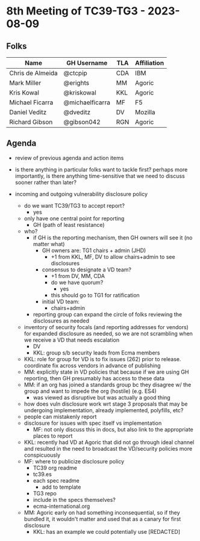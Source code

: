 # 8th Meeting of TC39-TG3 - 2023-08-09

## Folks

| Name             | GH Username     | TLA | Affiliation |
| ---------------- | --------------- | --- | ----------- |
| Chris de Almeida | @ctcpip         | CDA | IBM         |
| Mark Miller      | @erights        | MM  | Agoric      |
| Kris Kowal       | @kriskowal      | KKL | Agoric      |
| Michael Ficarra  | @michaelficarra | MF  | F5          |
| Daniel Veditz    | @dveditz        | DV  | Mozilla     |
| Richard Gibson   | @gibson042      | RGN | Agoric      |

## Agenda

- review of previous agenda and action items

- is there anything in particular folks want to tackle first? perhaps more importantly, is there anything time-sensitive that we need to discuss sooner rather than later?

- incoming and outgoing vulnerability disclosure policy
  - do we want TC39/TG3 to accept report?
    - yes
  - only have one central point for reporting
    - GH (path of least resistance)
  - who?
    - if GH is the reporting mechanism, then GH owners will see it (no matter what)
      - GH owners are: TG1 chairs + admin (JHD)
        - +1 from KKL, MF, DV to allow chairs+admin to see disclosures
      - consensus to designate a VD team?
        - +1 from DV, MM, CDA
        - do we have quorum?
          - yes
        - this should go to TG1 for ratification
      - initial VD team:
        - chairs+admin
    - reporting group can expand the circle of folks reviewing the disclosures as needed
  - inventory of security focals (and reporting addresses for vendors) for expanded disclosure as needed, so we are not scrambling when we receive a VD that needs escalation
    - DV
    - KKL: group s/b security leads from Ecma members
  - KKL: role for group for VD is to fix issues (262) prior to release. coordinate fix across vendors in advance of publishing
  - MM: explicitly state in VD policies that because if we are using GH reporting, then GH presumably has access to these data
  - MM: if an org has joined a standards group bc they disagree w/ the group and want to impede the org (hostile) (e.g. ES4)
    - was viewed as disruptive but was actually a good thing
  - how does vuln disclosure work wrt stage 3 proposals that may be undergoing implementation, already implemented, polyfills, etc?
  - people can mistakenly report
  - disclosure for issues with spec itself vs implementation
    - MF: not only discuss this in docs, but also link to the appropriate places to report
  - KKL: recently had VD at Agoric that did not go through ideal channel and resulted in the need to broadcast the VD/security policies more conspicuously
  - MF: where to publicize disclosure policy
    - TC39 org readme
    - tc39.es
    - each spec readme
      - add to template
    - TG3 repo
    - include in the specs themselves?
    - ecma-international.org
  - MM: Agoric early on had something inconsequential, so if they bundled it, it wouldn't matter and used that as a canary for first disclosure
    - KKL: has an example we could potentially use [REDACTED]
